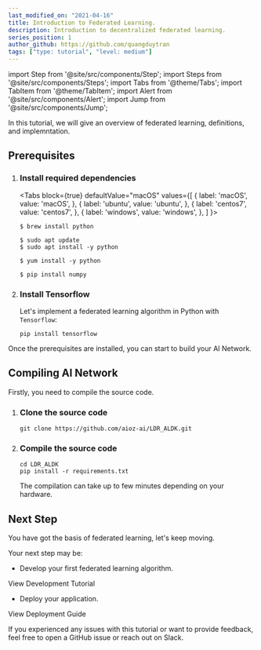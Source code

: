 ```yaml
---
last_modified_on: "2021-04-16"
title: Introduction to Federated Learning.
description: Introduction to decentralized federated learning.
series_position: 1
author_github: https://github.com/quangduytran
tags: ["type: tutorial", "level: medium"]
---
```


import Step from '@site/src/components/Step';
import Steps from '@site/src/components/Steps';
import Tabs from '@theme/Tabs';
import TabItem from '@theme/TabItem';
import Alert from '@site/src/components/Alert';
import Jump from '@site/src/components/Jump';

In this tutorial, we will give an overview of federated learning, definitions, and implemntation.

## Prerequisites

<Step headingDepth={3}>
<ol>
<li>

### Install required dependencies

<Tabs
  block={true}
  defaultValue="macOS"
  values={[
    { label: 'macOS', value: 'macOS', },
    { label: 'ubuntu', value: 'ubuntu', },
    { label: 'centos7', value: 'centos7', },
    { label: 'windows', value: 'windows', },
  ]
}>
<TabItem value="macOS">  

```
$ brew install python
```

</TabItem>
<TabItem value="ubuntu">

```
$ sudo apt update
$ sudo apt install -y python
```

</TabItem>
<TabItem value="centos7">

```
$ yum install -y python
```

</TabItem>
<TabItem value="windows">

```
$ pip install numpy
```

</TabItem>
</Tabs>

</li>
<li>

### Install Tensorflow

Let's implement a federated learning algorithm in Python with `Tensorflow`:

```
pip install tensorflow
```

</li>
</ol>
</Step>

Once the prerequisites are installed, you can start to build your AI Network.

## Compiling AI Network

Firstly, you need to compile the source code.

<Step headingDepth={3}>
<ol>
<li>

### Clone the source code

   ```
   git clone https://github.com/aioz-ai/LDR_ALDK.git
   ```

</li>
<li>

### Compile the source code

   ```
   cd LDR_ALDK
   pip install -r requirements.txt
   ```

<Alert type="info">

The compilation can take up to few minutes depending on your hardware.

</Alert>

</li>
</ol>
</Step>

<Steps headingDepth={3}>

</Steps>

## Next Step

You have got the basis of federated learning, let's keep moving.

Your next step may be:

* Develop your first federated learning algorithm.

<Jump to="/guides/getting-started/optim-network/">View Development Tutorial</Jump>

* Deploy your application.

<Jump to="/docs/next/dev/dev-overview/">View Deployment Guide</Jump>

If you experienced any issues with this tutorial or want to provide feedback, feel free to open a GitHub issue or reach out on Slack.
